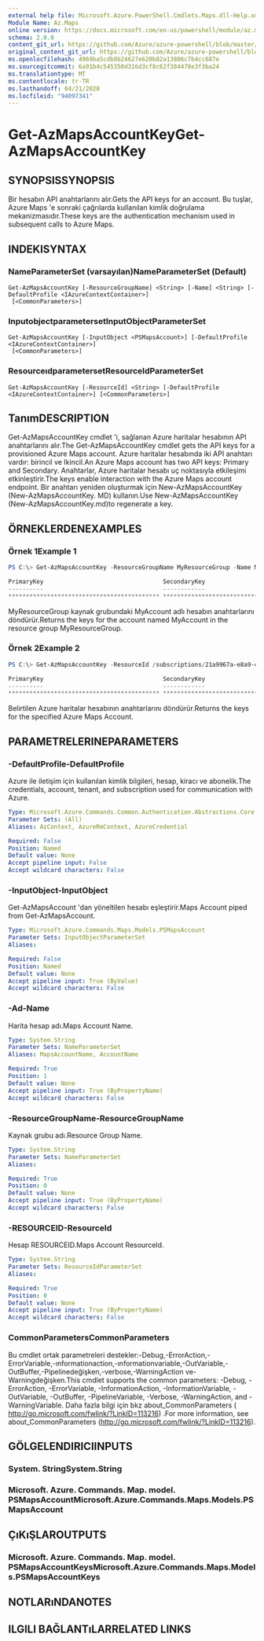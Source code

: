 ```yaml
---
external help file: Microsoft.Azure.PowerShell.Cmdlets.Maps.dll-Help.xml
Module Name: Az.Maps
online version: https://docs.microsoft.com/en-us/powershell/module/az.maps/get-azmapsaccountkey
schema: 2.0.0
content_git_url: https://github.com/Azure/azure-powershell/blob/master/src/Maps/Maps/help/Get-AzMapsAccountKey.md
original_content_git_url: https://github.com/Azure/azure-powershell/blob/master/src/Maps/Maps/help/Get-AzMapsAccountKey.md
ms.openlocfilehash: 4969ba5cdb8b24627e620b82a13806c7b4cc687e
ms.sourcegitcommit: 6a91b4c545350d316d3cf8c62f384478e3f3ba24
ms.translationtype: MT
ms.contentlocale: tr-TR
ms.lasthandoff: 04/21/2020
ms.locfileid: "94097341"
---
```

# <span data-ttu-id="8de9e-101">Get-AzMapsAccountKey</span><span class="sxs-lookup"><span data-stu-id="8de9e-101">Get-AzMapsAccountKey</span></span>

## <span data-ttu-id="8de9e-102">SYNOPSIS</span><span class="sxs-lookup"><span data-stu-id="8de9e-102">SYNOPSIS</span></span>
<span data-ttu-id="8de9e-103">Bir hesabın API anahtarlarını alır.</span><span class="sxs-lookup"><span data-stu-id="8de9e-103">Gets the API keys for an account.</span></span>
<span data-ttu-id="8de9e-104">Bu tuşlar, Azure Maps 'e sonraki çağrılarda kullanılan kimlik doğrulama mekanizmasıdır.</span><span class="sxs-lookup"><span data-stu-id="8de9e-104">These keys are the authentication mechanism used in subsequent calls to Azure Maps.</span></span>

## <span data-ttu-id="8de9e-105">INDEKI</span><span class="sxs-lookup"><span data-stu-id="8de9e-105">SYNTAX</span></span>

### <span data-ttu-id="8de9e-106">NameParameterSet (varsayılan)</span><span class="sxs-lookup"><span data-stu-id="8de9e-106">NameParameterSet (Default)</span></span>
```
Get-AzMapsAccountKey [-ResourceGroupName] <String> [-Name] <String> [-DefaultProfile <IAzureContextContainer>]
 [<CommonParameters>]
```

### <span data-ttu-id="8de9e-107">Inputobjectparameterset</span><span class="sxs-lookup"><span data-stu-id="8de9e-107">InputObjectParameterSet</span></span>
```
Get-AzMapsAccountKey [-InputObject <PSMapsAccount>] [-DefaultProfile <IAzureContextContainer>]
 [<CommonParameters>]
```

### <span data-ttu-id="8de9e-108">Resourceıdparameterset</span><span class="sxs-lookup"><span data-stu-id="8de9e-108">ResourceIdParameterSet</span></span>
```
Get-AzMapsAccountKey [-ResourceId] <String> [-DefaultProfile <IAzureContextContainer>] [<CommonParameters>]
```

## <span data-ttu-id="8de9e-109">Tanım</span><span class="sxs-lookup"><span data-stu-id="8de9e-109">DESCRIPTION</span></span>
<span data-ttu-id="8de9e-110">Get-AzMapsAccountKey cmdlet 'i, sağlanan Azure haritalar hesabının API anahtarlarını alır.</span><span class="sxs-lookup"><span data-stu-id="8de9e-110">The Get-AzMapsAccountKey cmdlet gets the API keys for a provisioned Azure Maps account.</span></span>
<span data-ttu-id="8de9e-111">Azure haritalar hesabında iki API anahtarı vardır: birincil ve Ikincil.</span><span class="sxs-lookup"><span data-stu-id="8de9e-111">An Azure Maps account has two API keys: Primary and Secondary.</span></span>
<span data-ttu-id="8de9e-112">Anahtarlar, Azure haritalar hesabı uç noktasıyla etkileşimi etkinleştirir.</span><span class="sxs-lookup"><span data-stu-id="8de9e-112">The keys enable interaction with the Azure Maps account endpoint.</span></span>
<span data-ttu-id="8de9e-113">Bir anahtarı yeniden oluşturmak için New-AzMapsAccountKey (New-AzMapsAccountKey. MD) kullanın.</span><span class="sxs-lookup"><span data-stu-id="8de9e-113">Use New-AzMapsAccountKey (New-AzMapsAccountKey.md)to regenerate a key.</span></span>

## <span data-ttu-id="8de9e-114">ÖRNEKLERDEN</span><span class="sxs-lookup"><span data-stu-id="8de9e-114">EXAMPLES</span></span>

### <span data-ttu-id="8de9e-115">Örnek 1</span><span class="sxs-lookup"><span data-stu-id="8de9e-115">Example 1</span></span>
```powershell
PS C:\> Get-AzMapsAccountKey -ResourceGroupName MyResourceGroup -Name MyAccount

PrimaryKey                                  SecondaryKey
----------                                  ------------
******************************************* *******************************************
```

<span data-ttu-id="8de9e-116">MyResourceGroup kaynak grubundaki MyAccount adlı hesabın anahtarlarını döndürür.</span><span class="sxs-lookup"><span data-stu-id="8de9e-116">Returns the keys for the account named MyAccount in the resource group MyResourceGroup.</span></span>

### <span data-ttu-id="8de9e-117">Örnek 2</span><span class="sxs-lookup"><span data-stu-id="8de9e-117">Example 2</span></span>
```powershell
PS C:\> Get-AzMapsAccountKey -ResourceId /subscriptions/21a9967a-e8a9-4656-a70b-96ff1c4d05a0/resourceGroups/MyResourceGroup/providers/Microsoft.Maps/accounts/MyAccount

PrimaryKey                                  SecondaryKey
----------                                  ------------
******************************************* *******************************************
```

<span data-ttu-id="8de9e-118">Belirtilen Azure haritalar hesabının anahtarlarını döndürür.</span><span class="sxs-lookup"><span data-stu-id="8de9e-118">Returns the keys for the specified Azure Maps Account.</span></span>

## <span data-ttu-id="8de9e-119">PARAMETRELERINE</span><span class="sxs-lookup"><span data-stu-id="8de9e-119">PARAMETERS</span></span>

### <span data-ttu-id="8de9e-120">-DefaultProfile</span><span class="sxs-lookup"><span data-stu-id="8de9e-120">-DefaultProfile</span></span>
<span data-ttu-id="8de9e-121">Azure ile iletişim için kullanılan kimlik bilgileri, hesap, kiracı ve abonelik.</span><span class="sxs-lookup"><span data-stu-id="8de9e-121">The credentials, account, tenant, and subscription used for communication with Azure.</span></span>

```yaml
Type: Microsoft.Azure.Commands.Common.Authentication.Abstractions.Core.IAzureContextContainer
Parameter Sets: (All)
Aliases: AzContext, AzureRmContext, AzureCredential

Required: False
Position: Named
Default value: None
Accept pipeline input: False
Accept wildcard characters: False
```

### <span data-ttu-id="8de9e-122">-InputObject</span><span class="sxs-lookup"><span data-stu-id="8de9e-122">-InputObject</span></span>
<span data-ttu-id="8de9e-123">Get-AzMapsAccount 'dan yöneltilen hesabı eşleştirir.</span><span class="sxs-lookup"><span data-stu-id="8de9e-123">Maps Account piped from Get-AzMapsAccount.</span></span>

```yaml
Type: Microsoft.Azure.Commands.Maps.Models.PSMapsAccount
Parameter Sets: InputObjectParameterSet
Aliases:

Required: False
Position: Named
Default value: None
Accept pipeline input: True (ByValue)
Accept wildcard characters: False
```

### <span data-ttu-id="8de9e-124">-Ad</span><span class="sxs-lookup"><span data-stu-id="8de9e-124">-Name</span></span>
<span data-ttu-id="8de9e-125">Harita hesap adı.</span><span class="sxs-lookup"><span data-stu-id="8de9e-125">Maps Account Name.</span></span>

```yaml
Type: System.String
Parameter Sets: NameParameterSet
Aliases: MapsAccountName, AccountName

Required: True
Position: 1
Default value: None
Accept pipeline input: True (ByPropertyName)
Accept wildcard characters: False
```

### <span data-ttu-id="8de9e-126">-ResourceGroupName</span><span class="sxs-lookup"><span data-stu-id="8de9e-126">-ResourceGroupName</span></span>
<span data-ttu-id="8de9e-127">Kaynak grubu adı.</span><span class="sxs-lookup"><span data-stu-id="8de9e-127">Resource Group Name.</span></span>

```yaml
Type: System.String
Parameter Sets: NameParameterSet
Aliases:

Required: True
Position: 0
Default value: None
Accept pipeline input: True (ByPropertyName)
Accept wildcard characters: False
```

### <span data-ttu-id="8de9e-128">-RESOURCEID</span><span class="sxs-lookup"><span data-stu-id="8de9e-128">-ResourceId</span></span>
<span data-ttu-id="8de9e-129">Hesap RESOURCEID.</span><span class="sxs-lookup"><span data-stu-id="8de9e-129">Maps Account ResourceId.</span></span>

```yaml
Type: System.String
Parameter Sets: ResourceIdParameterSet
Aliases:

Required: True
Position: 0
Default value: None
Accept pipeline input: True (ByPropertyName)
Accept wildcard characters: False
```

### <span data-ttu-id="8de9e-130">CommonParameters</span><span class="sxs-lookup"><span data-stu-id="8de9e-130">CommonParameters</span></span>
<span data-ttu-id="8de9e-131">Bu cmdlet ortak parametreleri destekler:-Debug,-ErrorAction,-ErrorVariable,-ınformationaction,-ınformationvariable,-OutVariable,-OutBuffer,-Pipelinedeğişken,-verbose,-WarningAction ve-Warningdeğişken.</span><span class="sxs-lookup"><span data-stu-id="8de9e-131">This cmdlet supports the common parameters: -Debug, -ErrorAction, -ErrorVariable, -InformationAction, -InformationVariable, -OutVariable, -OutBuffer, -PipelineVariable, -Verbose, -WarningAction, and -WarningVariable.</span></span> <span data-ttu-id="8de9e-132">Daha fazla bilgi için bkz about_CommonParameters ( http://go.microsoft.com/fwlink/?LinkID=113216) .</span><span class="sxs-lookup"><span data-stu-id="8de9e-132">For more information, see about_CommonParameters (http://go.microsoft.com/fwlink/?LinkID=113216).</span></span>

## <span data-ttu-id="8de9e-133">GÖLGELENDIRICI</span><span class="sxs-lookup"><span data-stu-id="8de9e-133">INPUTS</span></span>

### <span data-ttu-id="8de9e-134">System. String</span><span class="sxs-lookup"><span data-stu-id="8de9e-134">System.String</span></span>

### <span data-ttu-id="8de9e-135">Microsoft. Azure. Commands. Map. model. PSMapsAccount</span><span class="sxs-lookup"><span data-stu-id="8de9e-135">Microsoft.Azure.Commands.Maps.Models.PSMapsAccount</span></span>

## <span data-ttu-id="8de9e-136">ÇıKıŞLAR</span><span class="sxs-lookup"><span data-stu-id="8de9e-136">OUTPUTS</span></span>

### <span data-ttu-id="8de9e-137">Microsoft. Azure. Commands. Map. model. PSMapsAccountKeys</span><span class="sxs-lookup"><span data-stu-id="8de9e-137">Microsoft.Azure.Commands.Maps.Models.PSMapsAccountKeys</span></span>

## <span data-ttu-id="8de9e-138">NOTLARıNDA</span><span class="sxs-lookup"><span data-stu-id="8de9e-138">NOTES</span></span>

## <span data-ttu-id="8de9e-139">ILGILI BAĞLANTıLAR</span><span class="sxs-lookup"><span data-stu-id="8de9e-139">RELATED LINKS</span></span>
